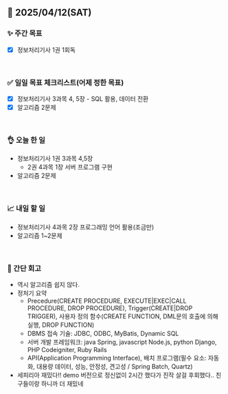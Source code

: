 ## 📅 2025/04/12(SAT)


### ✨ 주간 목표

- [x] 정보처리기사 1권 1회독

<br/>

### ✅ 일일 목표 체크리스트(어제 정한 목표)

- [x] 정보처리기사 3과목 4, 5장 - SQL 활용, 데이터 전환
- [x] 알고리즘 2문제

<br/>

### 👌 오늘 한 일

- 정보처리기사 1권 3과목 4,5장
  - 2권 4과목 1장 서버 프로그램 구현
- 알고리즘 2문제

<br/>

### 📈 내일 할 일

- 정보처리기사 4과목 2장 프로그래밍 언어 활용(조금만)
- 알고리즘 1~2문제
  
<br/>

### 💭 간단 회고

- 역시 알고리즘 쉽지 않다.
- 정처기 요약
  - Precedure(CREATE PROCEDURE, EXECUTE|EXEC|CALL PROCEDURE, DROP PROCEDURE), Trigger(CREATE|DROP TRIGGER), 사용자 정의 함수(CREATE FUNCTION, DML문의 호출에 의해 실행, DROP FUNCTION)
  - DBMS 접속 기술: JDBC, ODBC, MyBatis, Dynamic SQL
  - 서버 개발 프레임워크: java Spring, javascript Node.js, python Django, PHP Codeigniter, Ruby Rails
  - API(Application Programming Interface), 배치 프로그램(필수 요소: 자동화, 대용량 데이터, 성능, 안정성, 견고성 / Spring Batch, Quartz)
- 세피리아 재밌다!! demo 버전으로 정신없이 2시간 했다가 진작 살걸 후회했다.. 친구들이랑 하니까 더 재밌네
